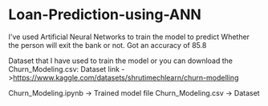 # Loan-Prediction-using-ANN

I've used Artificial Neural Networks to train the model to predict Whether the person will exit the bank or not.
Got an accuracy of 85.8 

Dataset that I have used to train the model or you can download the Churn_Modeling.csv:
Dataset link ->https://www.kaggle.com/datasets/shrutimechlearn/churn-modelling

Churn_Modeling.ipynb -> Trained model file
Churn_Modeling.csv   -> Dataset
